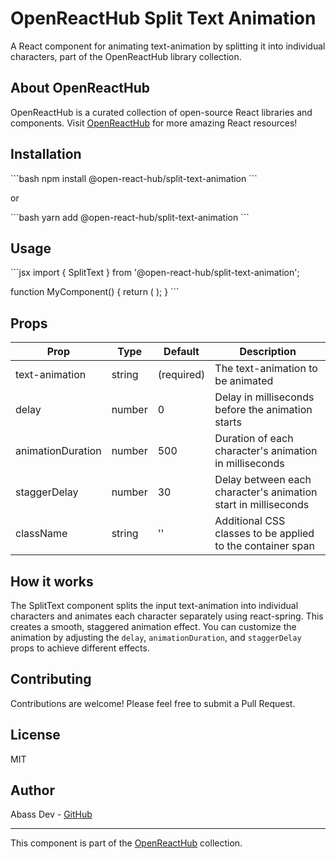 # OpenReactHub Split Text Animation

A React component for animating text-animation by splitting it into individual characters, part of the OpenReactHub library collection.

## About OpenReactHub

OpenReactHub is a curated collection of open-source React libraries and components. Visit [OpenReactHub](https://openreacthub.vercel.com) for more amazing React resources!

## Installation

\`\`\`bash
npm install @open-react-hub/split-text-animation
\`\`\`

or

\`\`\`bash
yarn add @open-react-hub/split-text-animation
\`\`\`

## Usage

\`\`\`jsx
import { SplitText } from '@open-react-hub/split-text-animation';

function MyComponent() {
  return (
    <SplitText 
      text-animation="Hello, OpenReactHub!" 
      delay={500} 
      animationDuration={800}
      staggerDelay={50}
    />
  );
}
\`\`\`

## Props

| Prop | Type | Default | Description |
|------|------|---------|-------------|
| text-animation | string | (required) | The text-animation to be animated |
| delay | number | 0 | Delay in milliseconds before the animation starts |
| animationDuration | number | 500 | Duration of each character's animation in milliseconds |
| staggerDelay | number | 30 | Delay between each character's animation start in milliseconds |
| className | string | '' | Additional CSS classes to be applied to the container span |


## How it works

The SplitText component splits the input text-animation into individual characters and animates each character separately using react-spring. This creates a smooth, staggered animation effect. You can customize the animation by adjusting the `delay`, `animationDuration`, and `staggerDelay` props to achieve different effects.

## Contributing

Contributions are welcome! Please feel free to submit a Pull Request.

## License

MIT

## Author

Abass Dev - [GitHub](https://github.com/abass-dev)

---

This component is part of the [OpenReactHub](https://openreacthub.vercel.com) collection.

